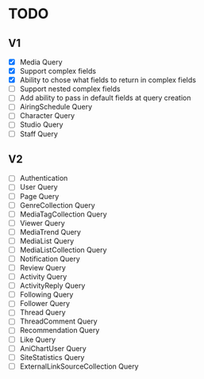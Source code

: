 # TODO

## V1

- [x] Media Query
- [x] Support complex fields
- [x] Ability to chose what fields to return in complex fields
- [ ] Support nested complex fields
- [ ] Add ability to pass in default fields at query creation
- [ ] AiringSchedule Query
- [ ] Character Query
- [ ] Studio Query
- [ ] Staff Query

## V2

- [ ] Authentication
- [ ] User Query
- [ ] Page Query
- [ ] GenreCollection Query
- [ ] MediaTagCollection Query
- [ ] Viewer Query
- [ ] MediaTrend Query
- [ ] MediaList Query
- [ ] MediaListCollection Query
- [ ] Notification Query
- [ ] Review Query
- [ ] Activity Query
- [ ] ActivityReply Query
- [ ] Following Query
- [ ] Follower Query
- [ ] Thread Query
- [ ] ThreadComment Query
- [ ] Recommendation Query
- [ ] Like Query
- [ ] AniChartUser Query
- [ ] SiteStatistics Query
- [ ] ExternalLinkSourceCollection Query